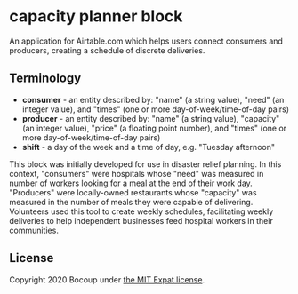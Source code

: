# capacity planner block

An application for Airtable.com which helps users connect consumers and
producers, creating a schedule of discrete deliveries.

## Terminology

- **consumer** - an entity described by: "name" (a string value), "need" (an
  integer value), and "times" (one or more day-of-week/time-of-day pairs)
- **producer** - an entity described by: "name" (a string value), "capacity"
  (an integer value), "price" (a floating point number), and "times" (one or
  more day-of-week/time-of-day pairs)
- **shift** - a day of the week and a time of day, e.g. "Tuesday afternoon"

This block was initially developed for use in disaster relief planning. In this
context, "consumers" were hospitals whose "need" was measured in number of
workers looking for a meal at the end of their work day. "Producers" were
locally-owned restaurants whose "capacity" was measured in the number of meals
they were capable of delivering. Volunteers used this tool to create weekly
schedules, facilitating weekly deliveries to help independent businesses feed
hospital workers in their communities.

## License

Copyright 2020 Bocoup under [the MIT Expat
license](https://directory.fsf.org/wiki/License:Expat).
